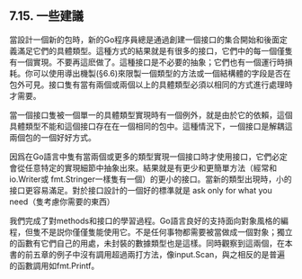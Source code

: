 ## 7.15. 一些建議

當設計一個新的包時，新的Go程序員總是通過創建一個接口的集合開始和後面定義滿足它們的具體類型。這種方式的結果就是有很多的接口，它們中的每一個僅隻有一個實現。不要再這麽做了。這種接口是不必要的抽象；它們也有一個運行時損耗。你可以使用導出機製(§6.6)來限製一個類型的方法或一個結構體的字段是否在包外可見。接口隻有當有兩個或兩個以上的具體類型必須以相同的方式進行處理時才需要。

當一個接口隻被一個單一的具體類型實現時有一個例外，就是由於它的依賴，這個具體類型不能和這個接口存在在一個相同的包中。這種情況下，一個接口是解耦這兩個包的一個好好方式。

因爲在Go語言中隻有當兩個或更多的類型實現一個接口時才使用接口，它們必定會從任意特定的實現細節中抽象出來。結果就是有更少和更簡單方法（經常和io.Writer或 fmt.Stringer一樣隻有一個）的更小的接口。當新的類型出現時，小的接口更容易滿足。對於接口設計的一個好的標準就是 ask only for what you need（隻考慮你需要的東西）

我們完成了對methods和接口的學習過程。Go語言良好的支持面向對象風格的編程，但隻不是説你僅僅隻能使用它。不是任何事物都需要被當做成一個對象；獨立的函數有它們自己的用處，未封裝的數據類型也是這樣。同時觀察到這兩個，在本書的前五章的例子中沒有調用超過兩打方法，像input.Scan，與之相反的是普遍的函數調用如fmt.Printf。
